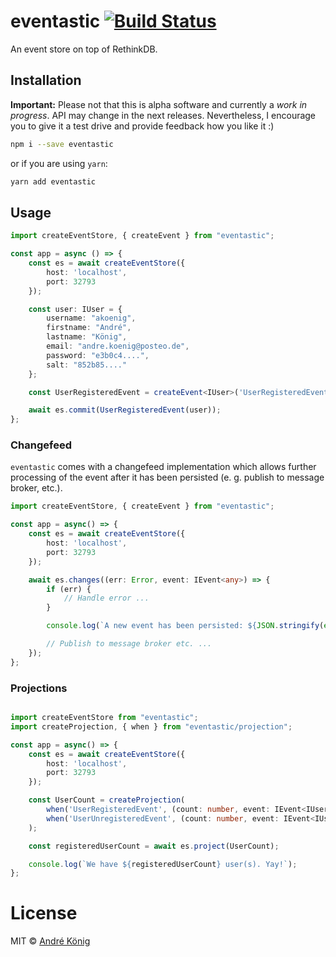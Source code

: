 # eventastic [![Build Status](https://travis-ci.org/akoenig/eventastic.svg?branch=master)](https://travis-ci.org/akoenig/eventastic)

An event store on top of RethinkDB.

## Installation

**Important:** Please not that this is alpha software and currently a _work in progress_. API may change in the next releases. Nevertheless, I encourage you to give it a test drive and provide feedback how you like it :)

```sh
npm i --save eventastic
```

or if you are using `yarn`:

```sh
yarn add eventastic
```

## Usage

```typescript
import createEventStore, { createEvent } from "eventastic";

const app = async () => {
    const es = await createEventStore({
        host: 'localhost',
        port: 32793
    });

    const user: IUser = {
        username: "akoenig",
        firstname: "André",
        lastname: "König",
        email: "andre.koenig@posteo.de",
        password: "e3b0c4....",
        salt: "852b85...."
    };

    const UserRegisteredEvent = createEvent<IUser>('UserRegisteredEvent');

    await es.commit(UserRegisteredEvent(user));
};
```

### Changefeed

`eventastic` comes with a changefeed implementation which allows further processing of the event after it has been persisted (e. g. publish to message broker, etc.).

```typescript
import createEventStore, { createEvent } from "eventastic";

const app = async() => {
    const es = await createEventStore({
        host: 'localhost',
        port: 32793
    });

    await es.changes((err: Error, event: IEvent<any>) => {
        if (err) {
            // Handle error ...
        }

        console.log(`A new event has been persisted: ${JSON.stringify(event)}.`);

        // Publish to message broker etc. ...
    });
};
```

### Projections

```typescript

import createEventStore from "eventastic";
import createProjection, { when } from "eventastic/projection";

const app = async() => {
    const es = await createEventStore({
        host: 'localhost',
        port: 32793
    });

    const UserCount = createProjection(
        when('UserRegisteredEvent', (count: number, event: IEvent<IUser>) => count++),
        when('UserUnregisteredEvent', (count: number, event: IEvent<IUser>) => count--)
    );

    const registeredUserCount = await es.project(UserCount);

    console.log(`We have ${registeredUserCount} user(s). Yay!`);
};
```

# License

MIT © [André König](http://andrekoenig.de)
